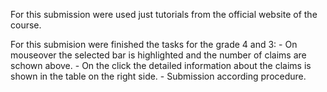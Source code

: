 For this submission were used just tutorials from the official website of the course.

For this submision were finished the tasks for the grade 4 and 3:
    - On mouseover the selected bar is highlighted and the number of claims are schown above.
    - On the click the detailed information about the claims is shown in the table on the right side.
    - Submission according procedure.
